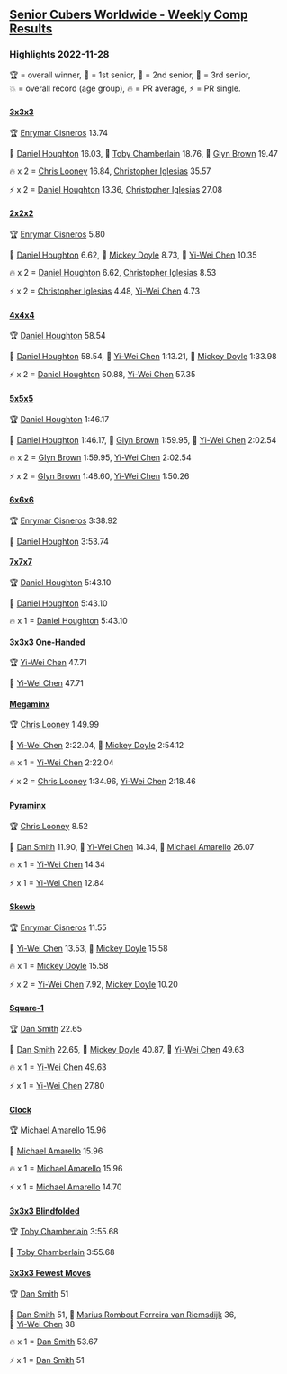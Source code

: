 <style>table {white-space: nowrap;}</style>
<link rel="stylesheet" type="text/css" href="/scw-comp/css/flags.css" />

## [Senior Cubers Worldwide - Weekly Comp Results](/scw-comp/results/)
### Highlights 2022-11-28

<span style="white-space: nowrap;">🏆 = overall winner</span>, <span style="white-space: nowrap;">🥇 = 1st senior</span>, <span style="white-space: nowrap;">🥈 = 2nd senior</span>, <span style="white-space: nowrap;">🥉 = 3rd senior</span>, <span style="white-space: nowrap;">💥 = overall record (age group)</span>, <span style="white-space: nowrap;">🔥 = PR average</span>, <span style="white-space: nowrap;">⚡ = PR single</span>.

#### [3x3x3](333.md)

<span style="white-space: nowrap;">🏆 [Enrymar Cisneros](../../persons/enrymar_cisneros/333.md) 13.74</span>

<span style="white-space: nowrap;">🥇 [Daniel Houghton](../../persons/daniel_houghton/333.md) 16.03</span>, <span style="white-space: nowrap;">🥈 [Toby Chamberlain](../../persons/toby_chamberlain/333.md) 18.76</span>, <span style="white-space: nowrap;">🥉 [Glyn Brown](../../persons/glyn_brown/333.md) 19.47</span>

🔥 x 2 = <span style="white-space: nowrap;">[Chris Looney](../../persons/chris_looney/333.md) 16.84</span>, <span style="white-space: nowrap;">[Christopher Iglesias](../../persons/christopher_iglesias/333.md) 35.57</span>

⚡ x 2 = <span style="white-space: nowrap;">[Daniel Houghton](../../persons/daniel_houghton/333.md) 13.36</span>, <span style="white-space: nowrap;">[Christopher Iglesias](../../persons/christopher_iglesias/333.md) 27.08</span>

#### [2x2x2](222.md)

<span style="white-space: nowrap;">🏆 [Enrymar Cisneros](../../persons/enrymar_cisneros/222.md) 5.80</span>

<span style="white-space: nowrap;">🥇 [Daniel Houghton](../../persons/daniel_houghton/222.md) 6.62</span>, <span style="white-space: nowrap;">🥈 [Mickey Doyle](../../persons/mickey_doyle/222.md) 8.73</span>, <span style="white-space: nowrap;">🥉 [Yi-Wei Chen](../../persons/yi_wei_chen/222.md) 10.35</span>

🔥 x 2 = <span style="white-space: nowrap;">[Daniel Houghton](../../persons/daniel_houghton/222.md) 6.62</span>, <span style="white-space: nowrap;">[Christopher Iglesias](../../persons/christopher_iglesias/222.md) 8.53</span>

⚡ x 2 = <span style="white-space: nowrap;">[Christopher Iglesias](../../persons/christopher_iglesias/222.md) 4.48</span>, <span style="white-space: nowrap;">[Yi-Wei Chen](../../persons/yi_wei_chen/222.md) 4.73</span>

#### [4x4x4](444.md)

<span style="white-space: nowrap;">🏆 [Daniel Houghton](../../persons/daniel_houghton/444.md) 58.54</span>

<span style="white-space: nowrap;">🥇 [Daniel Houghton](../../persons/daniel_houghton/444.md) 58.54</span>, <span style="white-space: nowrap;">🥈 [Yi-Wei Chen](../../persons/yi_wei_chen/444.md) 1:13.21</span>, <span style="white-space: nowrap;">🥉 [Mickey Doyle](../../persons/mickey_doyle/444.md) 1:33.98</span>

⚡ x 2 = <span style="white-space: nowrap;">[Daniel Houghton](../../persons/daniel_houghton/444.md) 50.88</span>, <span style="white-space: nowrap;">[Yi-Wei Chen](../../persons/yi_wei_chen/444.md) 57.35</span>

#### [5x5x5](555.md)

<span style="white-space: nowrap;">🏆 [Daniel Houghton](../../persons/daniel_houghton/555.md) 1:46.17</span>

<span style="white-space: nowrap;">🥇 [Daniel Houghton](../../persons/daniel_houghton/555.md) 1:46.17</span>, <span style="white-space: nowrap;">🥈 [Glyn Brown](../../persons/glyn_brown/555.md) 1:59.95</span>, <span style="white-space: nowrap;">🥉 [Yi-Wei Chen](../../persons/yi_wei_chen/555.md) 2:02.54</span>

🔥 x 2 = <span style="white-space: nowrap;">[Glyn Brown](../../persons/glyn_brown/555.md) 1:59.95</span>, <span style="white-space: nowrap;">[Yi-Wei Chen](../../persons/yi_wei_chen/555.md) 2:02.54</span>

⚡ x 2 = <span style="white-space: nowrap;">[Glyn Brown](../../persons/glyn_brown/555.md) 1:48.60</span>, <span style="white-space: nowrap;">[Yi-Wei Chen](../../persons/yi_wei_chen/555.md) 1:50.26</span>

#### [6x6x6](666.md)

<span style="white-space: nowrap;">🏆 [Enrymar Cisneros](../../persons/enrymar_cisneros/666.md) 3:38.92</span>

<span style="white-space: nowrap;">🥇 [Daniel Houghton](../../persons/daniel_houghton/666.md) 3:53.74</span>

#### [7x7x7](777.md)

<span style="white-space: nowrap;">🏆 [Daniel Houghton](../../persons/daniel_houghton/777.md) 5:43.10</span>

<span style="white-space: nowrap;">🥇 [Daniel Houghton](../../persons/daniel_houghton/777.md) 5:43.10</span>

🔥 x 1 = <span style="white-space: nowrap;">[Daniel Houghton](../../persons/daniel_houghton/777.md) 5:43.10</span>

#### [3x3x3 One-Handed](333oh.md)

<span style="white-space: nowrap;">🏆 [Yi-Wei Chen](../../persons/yi_wei_chen/333oh.md) 47.71</span>

<span style="white-space: nowrap;">🥇 [Yi-Wei Chen](../../persons/yi_wei_chen/333oh.md) 47.71</span>

#### [Megaminx](minx.md)

<span style="white-space: nowrap;">🏆 [Chris Looney](../../persons/chris_looney/minx.md) 1:49.99</span>

<span style="white-space: nowrap;">🥇 [Yi-Wei Chen](../../persons/yi_wei_chen/minx.md) 2:22.04</span>, <span style="white-space: nowrap;">🥈 [Mickey Doyle](../../persons/mickey_doyle/minx.md) 2:54.12</span>

🔥 x 1 = <span style="white-space: nowrap;">[Yi-Wei Chen](../../persons/yi_wei_chen/minx.md) 2:22.04</span>

⚡ x 2 = <span style="white-space: nowrap;">[Chris Looney](../../persons/chris_looney/minx.md) 1:34.96</span>, <span style="white-space: nowrap;">[Yi-Wei Chen](../../persons/yi_wei_chen/minx.md) 2:18.46</span>

#### [Pyraminx](pyram.md)

<span style="white-space: nowrap;">🏆 [Chris Looney](../../persons/chris_looney/pyram.md) 8.52</span>

<span style="white-space: nowrap;">🥇 [Dan Smith](../../persons/dan_smith/pyram.md) 11.90</span>, <span style="white-space: nowrap;">🥈 [Yi-Wei Chen](../../persons/yi_wei_chen/pyram.md) 14.34</span>, <span style="white-space: nowrap;">🥉 [Michael Amarello](../../persons/michael_amarello/pyram.md) 26.07</span>

🔥 x 1 = <span style="white-space: nowrap;">[Yi-Wei Chen](../../persons/yi_wei_chen/pyram.md) 14.34</span>

⚡ x 1 = <span style="white-space: nowrap;">[Yi-Wei Chen](../../persons/yi_wei_chen/pyram.md) 12.84</span>

#### [Skewb](skewb.md)

<span style="white-space: nowrap;">🏆 [Enrymar Cisneros](../../persons/enrymar_cisneros/skewb.md) 11.55</span>

<span style="white-space: nowrap;">🥇 [Yi-Wei Chen](../../persons/yi_wei_chen/skewb.md) 13.53</span>, <span style="white-space: nowrap;">🥈 [Mickey Doyle](../../persons/mickey_doyle/skewb.md) 15.58</span>

🔥 x 1 = <span style="white-space: nowrap;">[Mickey Doyle](../../persons/mickey_doyle/skewb.md) 15.58</span>

⚡ x 2 = <span style="white-space: nowrap;">[Yi-Wei Chen](../../persons/yi_wei_chen/skewb.md) 7.92</span>, <span style="white-space: nowrap;">[Mickey Doyle](../../persons/mickey_doyle/skewb.md) 10.20</span>

#### [Square-1](sq1.md)

<span style="white-space: nowrap;">🏆 [Dan Smith](../../persons/dan_smith/sq1.md) 22.65</span>

<span style="white-space: nowrap;">🥇 [Dan Smith](../../persons/dan_smith/sq1.md) 22.65</span>, <span style="white-space: nowrap;">🥈 [Mickey Doyle](../../persons/mickey_doyle/sq1.md) 40.87</span>, <span style="white-space: nowrap;">🥉 [Yi-Wei Chen](../../persons/yi_wei_chen/sq1.md) 49.63</span>

🔥 x 1 = <span style="white-space: nowrap;">[Yi-Wei Chen](../../persons/yi_wei_chen/sq1.md) 49.63</span>

⚡ x 1 = <span style="white-space: nowrap;">[Yi-Wei Chen](../../persons/yi_wei_chen/sq1.md) 27.80</span>

#### [Clock](clock.md)

<span style="white-space: nowrap;">🏆 [Michael Amarello](../../persons/michael_amarello/clock.md) 15.96</span>

<span style="white-space: nowrap;">🥇 [Michael Amarello](../../persons/michael_amarello/clock.md) 15.96</span>

🔥 x 1 = <span style="white-space: nowrap;">[Michael Amarello](../../persons/michael_amarello/clock.md) 15.96</span>

⚡ x 1 = <span style="white-space: nowrap;">[Michael Amarello](../../persons/michael_amarello/clock.md) 14.70</span>

#### [3x3x3 Blindfolded](333bf.md)

<span style="white-space: nowrap;">🏆 [Toby Chamberlain](../../persons/toby_chamberlain/333bf.md) 3:55.68</span>

<span style="white-space: nowrap;">🥇 [Toby Chamberlain](../../persons/toby_chamberlain/333bf.md) 3:55.68</span>

#### [3x3x3 Fewest Moves](333fm.md)

<span style="white-space: nowrap;">🏆 [Dan Smith](../../persons/dan_smith/333fm.md) 51</span>

<span style="white-space: nowrap;">🥇 [Dan Smith](../../persons/dan_smith/333fm.md) 51</span>, <span style="white-space: nowrap;">🥈 [Marius Rombout Ferreira van Riemsdijk](../../persons/marius_rombout_ferreira_van_riemsdijk/333fm.md) 36</span>, <span style="white-space: nowrap;">🥉 [Yi-Wei Chen](../../persons/yi_wei_chen/333fm.md) 38</span>

🔥 x 1 = <span style="white-space: nowrap;">[Dan Smith](../../persons/dan_smith/333fm.md) 53.67</span>

⚡ x 1 = <span style="white-space: nowrap;">[Dan Smith](../../persons/dan_smith/333fm.md) 51</span>


<!-- Global site tag (gtag.js) - Google Analytics -->
<script async src="https://www.googletagmanager.com/gtag/js?id=UA-86348435-3"></script>
<script>window.dataLayer = window.dataLayer || []; function gtag() {dataLayer.push(arguments);} gtag('js', new Date()); gtag('config', 'UA-86348435-3');</script>
